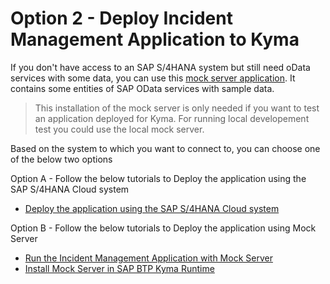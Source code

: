# Option 2 - Deploy Incident Management Application to Kyma

If you don't have access to an SAP S/4HANA system but still need oData services with some data, you can use this [mock server application](https://github.com/SAP-samples/cloud-extension-ecc-business-process/blob/mock/README.md). It contains some entities of SAP OData services with sample data.

> This installation of the mock server is only needed if you want to test an application deployed for Kyma. For running local developement test you could use the local mock server. 

Based on the system to which you want to connect to, you can choose one of the below two options

Option A - Follow the below tutorials to Deploy the application using the SAP S/4HANA Cloud system
   - [Deploy the application using the SAP S/4HANA Cloud system ](./deploy-app-to-kyma.md)

Option B - Follow the below tutorials to Deploy the application using Mock Server
   - [Run the Incident Management Application with Mock Server](./deploy-app-to-kyma.md)
   - [Install Mock Server in SAP BTP Kyma Runtime](./install-mock-server-kyma.md)
   